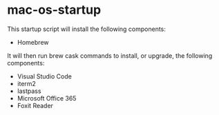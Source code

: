 # mac-os-startup

This startup script will install the following components: 

* Homebrew

It will then run brew cask commands to install, or upgrade, the following components: 

* Visual Studio Code
* iterm2
* lastpass
* Microsoft Office 365
* Foxit Reader

